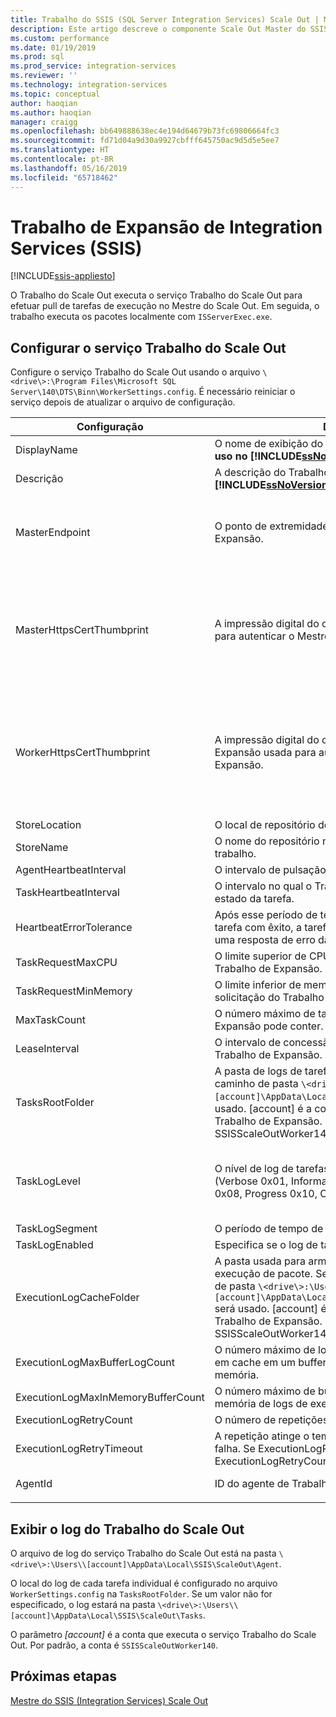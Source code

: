 ```yaml
---
title: Trabalho do SSIS (SQL Server Integration Services) Scale Out | Microsoft Docs
description: Este artigo descreve o componente Scale Out Master do SSIS Scale Out
ms.custom: performance
ms.date: 01/19/2019
ms.prod: sql
ms.prod_service: integration-services
ms.reviewer: ''
ms.technology: integration-services
ms.topic: conceptual
author: haoqian
ms.author: haoqian
manager: craigg
ms.openlocfilehash: bb649888638ec4e194d64679b73fc69806664fc3
ms.sourcegitcommit: fd71d04a9d30a9927cbfff645750ac9d5d5e5ee7
ms.translationtype: HT
ms.contentlocale: pt-BR
ms.lasthandoff: 05/16/2019
ms.locfileid: "65718462"
---
```

# <a name="integration-services-ssis-scale-out-worker"></a>Trabalho de Expansão de Integration Services (SSIS)

[!INCLUDE[ssis-appliesto](../../includes/ssis-appliesto-ssvrpluslinux-asdb-asdw-xxx.md)]



O Trabalho do Scale Out executa o serviço Trabalho do Scale Out para efetuar pull de tarefas de execução no Mestre do Scale Out. Em seguida, o trabalho executa os pacotes localmente com `ISServerExec.exe`.

## <a name="configure-the-scale-out-worker-service"></a>Configurar o serviço Trabalho do Scale Out
Configure o serviço Trabalho do Scale Out usando o arquivo `\<drive\>:\Program Files\Microsoft SQL Server\140\DTS\Binn\WorkerSettings.config`. É necessário reiniciar o serviço depois de atualizar o arquivo de configuração.

|Configuração  |Descrição  |Valor padrão|
|---------|---------|---------|
|DisplayName|O nome de exibição do Trabalho de Expansão. **NÃO em uso no [!INCLUDE[ssNoVersion_md](../../includes/ssnoversion-md.md)] 2017.**|Nome do computador|
|Descrição|A descrição do Trabalho de Expansão. **NÃO em uso no [!INCLUDE[ssNoVersion_md](../../includes/ssnoversion-md.md)] 2017.**|Empty (vazio)|
|MasterEndpoint|O ponto de extremidade para se conectar ao Mestre de Expansão.|O ponto de extremidade definido durante a instalação do Trabalho de Expansão|
|MasterHttpsCertThumbprint|A impressão digital do certificado SSL de cliente usada para autenticar o Mestre de Expansão|A impressão digital do certificado do cliente especificada durante a instalação do Trabalho de Expansão.|
|WorkerHttpsCertThumbprint|A impressão digital do certificado do Mestre de Expansão usada para autenticar o Trabalho de Expansão.|A impressão digital do certificado criado e instalado automaticamente durante a instalação do Trabalho de Expansão|
|StoreLocation|O local de repositório de certificado do trabalho.|LocalMachine|
|StoreName|O nome do repositório no qual está o certificado do trabalho.|Meu|
|AgentHeartbeatInterval|O intervalo de pulsação do Trabalho de Expansão.|00:01:00|
|TaskHeartbeatInterval|O intervalo no qual o Trabalho de Expansão relata o estado da tarefa.|00:00:10|
|HeartbeatErrorTolerance|Após esse período de tempo, na última pulsação de tarefa com êxito, a tarefa será terminada se for recebida uma resposta de erro da pulsação.|00:10:00|
|TaskRequestMaxCPU|O limite superior de CPU para tarefas de solicitação do Trabalho de Expansão.|70.0|
|TaskRequestMinMemory|O limite inferior de memória, em MB, para tarefas de solicitação do Trabalho de Expansão.|100.0|
|MaxTaskCount|O número máximo de tarefas que o Trabalho de Expansão pode conter.|10|
|LeaseInterval|O intervalo de concessão de uma tarefa contida pelo Trabalho de Expansão.|00:01:00|
|TasksRootFolder|A pasta de logs de tarefas. Se o valor estiver vazio, o caminho de pasta `\<drive\>:\Users\[account]\AppData\Local\SSIS\Cluster\Tasks` será usado. [account] é a conta que executa o serviço Trabalho de Expansão. Por padrão, a conta é SSISScaleOutWorker140.|Empty (vazio)|
|TaskLogLevel|O nível de log de tarefas do Trabalho de Expansão. (Verbose 0x01, Information 0x02, Warning 0x04, Error 0x08, Progress 0x10, CriticalError 0x20, Audit 0x40)|126 (Information, Warning, Error, Progress, CriticalError, Audit)|
|TaskLogSegment|O período de tempo de um arquivo de log de tarefas.|00:00:00|
|TaskLogEnabled|Especifica se o log de tarefas está habilitado.|true|
|ExecutionLogCacheFolder|A pasta usada para armazenar em cache o log de execução de pacote. Se o valor estiver vazio, o caminho de pasta `\<drive\>:\Users\[account]\AppData\Local\SSIS\Cluster\Agent\ELogCache` será usado. [account] é a conta que executa o serviço Trabalho de Expansão. Por padrão, a conta é SSISScaleOutWorker140.|Empty (vazio)|
|ExecutionLogMaxBufferLogCount|O número máximo de logs de execução armazenados em cache em um buffer de log de execução na memória.|10000|
|ExecutionLogMaxInMemoryBufferCount|O número máximo de buffers de log de execução na memória de logs de execução.|10|
|ExecutionLogRetryCount|O número de repetições se o log de execução falhar.|3|
|ExecutionLogRetryTimeout|A repetição atinge o tempo limite se o log de execução falha. Se ExecutionLogRetryTimeout for atingido, ExecutionLogRetryCount será ignorada. |7.00:00:00 (7 dias)|
|AgentId|ID do agente de Trabalho do Trabalho do Scale Out|Gerado automaticamente|
||||    

## <a name="view-the-scale-out-worker-log"></a>Exibir o log do Trabalho do Scale Out
O arquivo de log do serviço Trabalho do Scale Out está na pasta `\<drive\>:\Users\\[account]\AppData\Local\SSIS\ScaleOut\Agent`.

O local do log de cada tarefa individual é configurado no arquivo `WorkerSettings.config` na `TasksRootFolder`. Se um valor não for especificado, o log estará na pasta `\<drive\>:\Users\\[account]\AppData\Local\SSIS\ScaleOut\Tasks`. 

O parâmetro *[account]* é a conta que executa o serviço Trabalho do Scale Out. Por padrão, a conta é `SSISScaleOutWorker140`.

## <a name="next-steps"></a>Próximas etapas
[Mestre do SSIS (Integration Services) Scale Out](integration-services-ssis-scale-out-master.md)
